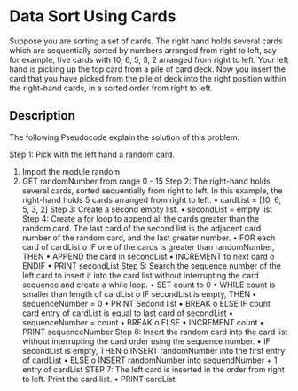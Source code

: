 # Data Sort Using Cards

Suppose you are sorting a set of cards. The right hand holds several cards which are sequentially sorted by numbers arranged from right to left, say for example, five cards with 10, 6, 5, 3, 2 arranged from right to left. Your left hand is picking up the top card from a pile of card deck. Now you insert the card that you have picked from the pile of deck into the right position within the right-hand cards, in a sorted order from right to left.

## Description

The following Pseudocode explain the solution of this problem:

Step 1: Pick with the left hand a random card.
1. Import the module random
2. GET randomNumber from range 0 - 15
Step 2: The right-hand holds several cards, sorted sequentially from right to left. In this example, the right-hand holds 5 cards arranged from right to left.
• cardList = [10, 6, 5, 3, 2]
Step 3: Create a second empty list.
• secondList = empty list
Step 4: Create a for loop to append all the cards greater than the random card. The last card of the second list is the adjacent card number of the random card, and the last greater number.
• FOR each card of cardList
o IF one of the cards is greater than randomNumber, THEN
▪ APPEND the card in secondList
▪ INCREMENT to next card
o ENDIF
• PRINT secondList
Step 5: Search the sequence number of the left card to insert it into the card list without interrupting the card sequence and create a while loop.
• SET count to 0
• WHILE count is smaller than length of cardList
o IF secondList is empty, THEN
▪ sequenceNumber = 0
▪ PRINT Second list
▪ BREAK
o ELSE IF count card entry of cardList is equal to last card of secondList
▪ sequenceNumber = count
▪ BREAK
o ELSE
▪ INCREMENT count
• PRINT sequenceNumber
Step 6: Insert the random card into the card list without interrupting the card order using the sequence number.
• IF secondList is empty, THEN
o INSERT randomNumber into the first entry of cardList
• ELSE
o INSERT randomNumber into sequendNumber + 1 entry of cardList
STEP 7: The left card is inserted in the order from right to left. Print the card list.
• PRINT cardList
